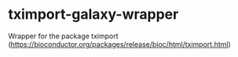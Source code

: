 # tximport-galaxy-wrapper
Wrapper for the package tximport (https://bioconductor.org/packages/release/bioc/html/tximport.html)
